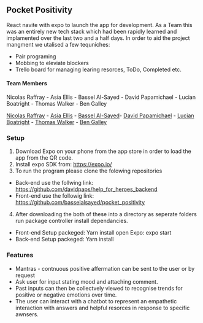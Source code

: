 ## Pocket Positivity

React navite with expo to launch the app for development.
As a Team this was an entirely new tech stack which had been rapidly learned and implamented over the last two and a half days. In order to aid the project mangment we utalised a few tequniches:

- Pair programing
- Mobbing to eleviate blockers
- Trello board for managing learing resorces, ToDo, Completed etc.

#### Team Members

Nicolas Raffray - Asia Ellis - Bassel Al-Sayed - David Papamichael - Lucian Boatright - Thomas Walker - Ben Galley

[Nicolas Raffray](https://github.com/nicolasraffray) - [Asia Ellis](https://github.com/asiaellis5) - [Bassel Al-Sayed](https://github.com/basselalsayed)- [David Papamichael](https://github.com/davidpaps) - [Lucian Boatright](https://github.com/lucianboatright) - [Thomas Walker](https://github.com/Walker-TW) - [Ben Galley](https://github.com/benjamaker)

### Setup

1. Download Expo on your phone from the app store in order to load the app from the QR code.
2. Install expo SDK from: https://expo.io/
3. To run the program please clone the folowing repositories

- Back-end use the follwing link: https://github.com/davidpaps/help_for_heroes_backend
- Front-end use the followig link: https://github.com/basselalsayed/pocket_positivity

4. After downloading the both of these into a directory as seperate folders run package controller install dependancies.

- Front-end
  Setup packeged: Yarn install
  open Expo: expo start
- Back-end
  Setup packeged: Yarn install

### Features

- Mantras - contnuous positive affermation can be sent to the user or by request
- Ask user for input stating mood and attaching comment.
- Past inputs can then be collectvely viewed to recognise trends for positive or negative emotions over time.
- The user can interact with a chatbot to represent an empathetic interaction with answers and helpful resorces in response to specific awnsers.
